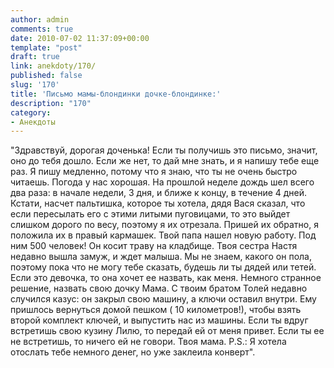 ```yaml
---
author: admin
comments: true
date: 2010-07-02 11:37:09+00:00
template: "post"
draft: true
link: anekdoty/170/
published: false
slug: '170'
title: 'Письмо мамы-блондинки дочке-блондинке:'
description: "170"
category:
- Анекдоты
---
```


"Здравствуй, дорогая доченька! Если ты получишь это письмо, значит, оно до тебя дошло. Если же нет, то дай мне знать, и я напишу тебе ещe раз.
Я пишу медленно, потому что я знаю, что ты не очень быстро читаешь. Погода у нас хорошая. На прошлой неделе дождь шел всего два раза: в начале недели, 3 дня, и ближе к концу, в течение 4 дней. Кстати, насчет пальтишка, которое ты хотела, дядя Вася сказал, что если пересылать его с этими литыми пуговицами, то это выйдет слишком дорого по весу, поэтому я их отрезала. Пришей их обратно, я положила их в правый кармашек.
Твой папа нашeл новую работу. Под ним 500 человек! Он косит траву на кладбище.
Твоя сестра Настя недавно вышла замуж, и ждет малыша. Мы не знаем, какого он пола, поэтому пока что не могу тебе сказать, будешь ли ты дядей или тeтей. Если это девочка, то она хочет еe назвать, как меня. Немного странное решение, назвать свою дочку Мама. С твоим братом Толей недавно случился казус: он закрыл свою машину, а ключи оставил внутри. Ему пришлось вернуться домой пешком ( 10 километров!), чтобы взять второй комплект ключей, и выпустить нас из машины. Если ты вдруг встретишь свою кузину Лилю, то передай ей от меня привет. Eсли ты еe не встретишь, то ничего ей не говори.
Твоя мама.
P.S.: Я хотела отослать тебе немного денег, но уже заклеила конверт".
